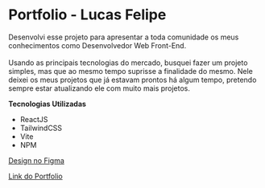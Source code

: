 # Portfolio - Lucas Felipe

<p>Desenvolvi esse projeto para apresentar a toda comunidade os meus conhecimentos como Desenvolvedor Web Front-End.<br/><br/>  Usando as principais tecnologias do mercado, busquei fazer um projeto simples, mas que ao mesmo tempo suprisse a finalidade do mesmo. Nele deixei os meus projetos que já estavam prontos há algum tempo, pretendo sempre estar atualizando ele com muito mais projetos. </p>

**Tecnologias Utilizadas**

- ReactJS
- TailwindCSS
- Vite
- NPM 
    
[Design no Figma](https://www.figma.com/file/z6mgsQUj59jAn8Y4Jrm4zH/Design-Portf%C3%B3lio---Lucas)


[Link do Portfolio](https://portfolio-lucas-pied.vercel.app/)
